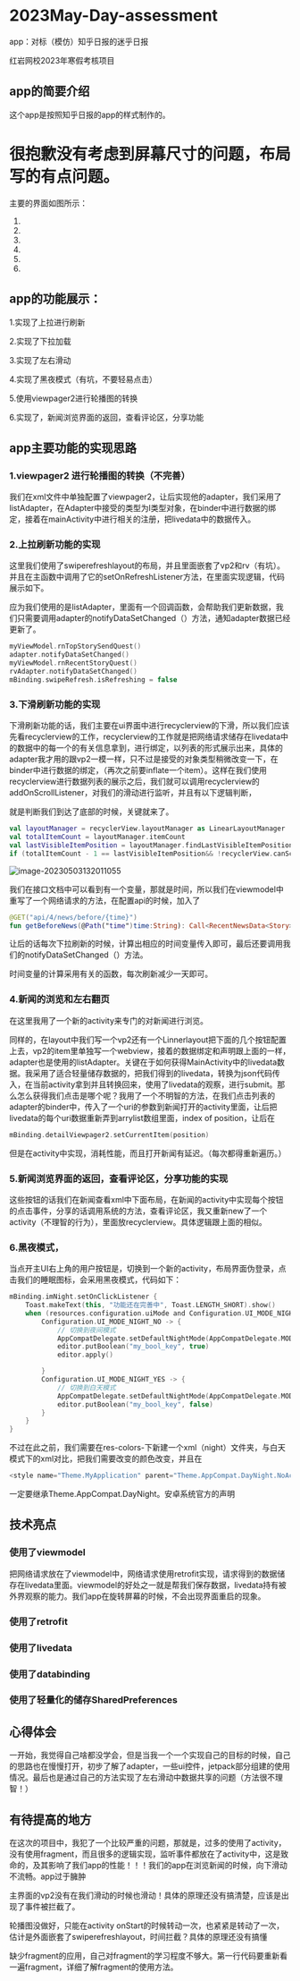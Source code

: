 # 2023May-Day-assessment

app：对标（模仿）知乎日报的迷乎日报

红岩网校2023年寒假考核项目

## app的简要介绍

这个app是按照知乎日报的app的样式制作的。

# 很抱歉没有考虑到屏幕尺寸的问题，布局写的有点问题。

主要的界面如图所示：

1.

2.

3.

4.

5.

6.

## app的功能展示：

1.实现了上拉进行刷新

2.实现了下拉加载

3.实现了左右滑动

4.实现了黑夜模式（有坑，不要轻易点击）

5.使用viewpager2进行轮播图的转换

6.实现了，新闻浏览界面的返回，查看评论区，分享功能

## app主要功能的实现思路

### 1.viewpager2 进行轮播图的转换（不完善）

我们在xml文件中单独配置了viewpager2，让后实现他的adapter，我们采用了listAdapter，在Adapter中接受的类型为<Story>l类型对象，在binder中进行数据的绑定，接着在mainActivity中进行相关的注册，把livedata中的数据传入。

### 2.上拉刷新功能的实现

这里我们使用了swiperefreshlayout的布局，并且里面嵌套了vp2和rv（有坑）。并且在主函数中调用了它的setOnRefreshListener方法，在里面实现逻辑，代码展示如下。

应为我们使用的是listAdapter，里面有一个回调函数，会帮助我们更新数据，我们只需要调用adapter的notifyDataSetChanged（）方法，通知adapter数据已经更新了。

```kotlin
myViewModel.rnTopStorySendQuest()
adapter.notifyDataSetChanged()
myViewModel.rnRecentStoryQuest()
rvAdapter.notifyDataSetChanged()
mBinding.swipeRefresh.isRefreshing = false
```

### 3.下滑刷新功能的实现

下滑刷新功能的话，我们主要在ui界面中进行recyclerview的下滑，所以我们应该先看recyclerview的工作，recyclerview的工作就是把网络请求储存在livedata中的数据中的每一个的有关信息拿到，进行绑定，以列表的形式展示出来，具体的adapter我才用的跟vp2一模一样，只不过是接受的对象类型稍微改变一下，在binder中进行数据的绑定，（再次之前要inflate一个item）。这样在我们使用recyclerview进行数据列表的展示之后，我们就可以调用recyclerview的addOnScrollListener，对我们的滑动进行监听，并且有以下逻辑判断，

就是判断我们到达了底部的时候，关键就来了。

```kotlin
val layoutManager = recyclerView.layoutManager as LinearLayoutManager
val totalItemCount = layoutManager.itemCount
val lastVisibleItemPosition = layoutManager.findLastVisibleItemPosition()
if (totalItemCount - 1 == lastVisibleItemPosition&& !recyclerView.canScrollVertically(1)) {

```

![image-20230503132011055](C:\Users\29364\AppData\Roaming\Typora\typora-user-images\image-20230503132011055.png)

我们在接口文档中可以看到有一个变量，那就是时间，所以我们在viewmodel中重写了一个网络请求的方法，在配置api的时候，加入了

```kotlin
@GET("api/4/news/before/{time}")
fun getBeforeNews(@Path("time")time:String): Call<RecentNewsData<Story>>
```

让后的话每次下拉刷新的时候，计算出相应的时间变量传入即可，最后还要调用我们的notifyDataSetChanged（）方法。

时间变量的计算采用有关的函数，每次刷新减少一天即可。

### 4.新闻的浏览和左右翻页

在这里我用了一个新的activity来专门的对新闻进行浏览。

同样的，在layout中我们写一个vp2还有一个Linnerlayout把下面的几个按钮配置上去，vp2的item里单独写一个webview，接着的数据绑定和声明跟上面的一样，adapter也是使用的listAdapter。关键在于如何获得MainActivity中的livedata数据。我采用了适合轻量储存数据的，把我们得到的livedata，转换为json代码传入，在当前activity拿到并且转换回来，使用了livedata的观察，进行submit。那么怎么获得我们点击是哪个呢？我用了一个不明智的方法，在我们点击列表的adapter的binder中，传入了一个uri的参数到新闻打开的activity里面，让后把livedata的每个uri数据重新弄到arrylist数组里面，index of position，让后在

```kotlin
mBinding.detailViewpager2.setCurrentItem(position)
```

但是在activity中实现，消耗性能，而且打开新闻有延迟。（每次都得重新遍历。）

### 5.新闻浏览界面的返回，查看评论区，分享功能的实现

这些按钮的话我们在新闻查看xml中下面布局，在新闻的activity中实现每个按钮的点击事件，分享的话调用系统的方法，查看评论区，我又重新new了一个activity（不理智的行为），里面放recyclerview。具体逻辑跟上面的相似。

### 6.黑夜模式，

当点开主UI右上角的用户按钮是，切换到一个新的activity，布局界面伪登录，点击我们的睡眠图标，会采用黑夜模式，代码如下：



```kotlin
mBinding.imNight.setOnClickListener {
    Toast.makeText(this, "功能还在完善中", Toast.LENGTH_SHORT).show()
    when (resources.configuration.uiMode and Configuration.UI_MODE_NIGHT_MASK) {
        Configuration.UI_MODE_NIGHT_NO -> {
            // 切换到夜间模式
            AppCompatDelegate.setDefaultNightMode(AppCompatDelegate.MODE_NIGHT_YES)
            editor.putBoolean("my_bool_key", true)
            editor.apply()

        }
        Configuration.UI_MODE_NIGHT_YES -> {
            // 切换到白天模式
            AppCompatDelegate.setDefaultNightMode(AppCompatDelegate.MODE_NIGHT_NO)
            editor.putBoolean("my_bool_key", false)
        }
    }
}
```

不过在此之前，我们需要在res-colors-下新建一个xml（night）文件夹，与白天模式下的xml对比，把我们需要改变的颜色改变，并且在

```kotlin
<style name="Theme.MyApplication" parent="Theme.AppCompat.DayNight.NoActionBar">
```

一定要继承Theme.AppCompat.DayNight。安卓系统官方的声明

## 技术亮点

### 使用了viewmodel

把网络请求放在了viewmodel中，网络请求使用retrofit实现，请求得到的数据储存在livedata里面。viewmodel的好处之一就是帮我们保存数据，livedata持有被外界观察的能力。我们app在旋转屏幕的时候，不会出现界面重启的现象。

### 使用了retrofit

### 使用了livedata

### 使用了databinding

### 使用了轻量化的储存SharedPreferences

## 心得体会

一开始，我觉得自己啥都没学会，但是当我一个一个实现自己的目标的时候，自己的思路也在慢慢打开，初步了解了adapter，一些ui控件，jetpack部分组建的使用情况。最后也是通过自己的方法实现了左右滑动中数据共享的问题（方法很不理智！）

## 有待提高的地方

在这次的项目中，我犯了一个比较严重的问题，那就是，过多的使用了activity，没有使用fragment，而且很多的逻辑实现，监听事件都放在了activity中，这是致命的，及其影响了我们app的性能！！！我们的app在浏览新闻的时候，向下滑动不流畅。app过于臃肿

主界面的vp2没有在我们滑动的时候也滑动！具体的原理还没有搞清楚，应该是出现了事件被拦截了。

轮播图没做好，只能在activity onStart的时候转动一次，也紧紧是转动了一次，估计是外面嵌套了swiperefreshlayout，时间拦截？具体的原理还没有搞懂

缺少fragment的应用，自己对fragment的学习程度不够大。第一行代码要重新看一遍fragment，详细了解fragment的使用方法。







